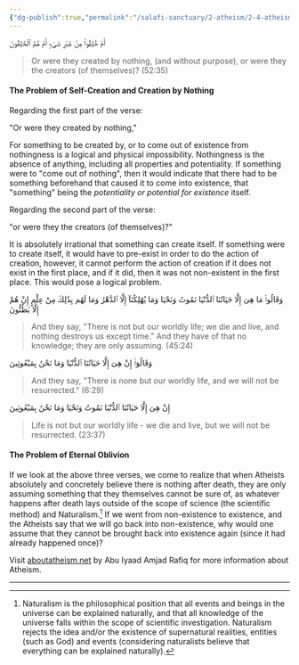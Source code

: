 ```yaml
---
{"dg-publish":true,"permalink":"/salafi-sanctuary/2-atheism/2-4-atheism-in-the-qur-an/","created":"2024-12-25T15:29:26.322-05:00","updated":"2024-12-25T16:49:53.091-05:00"}
---
```


أَمْ خُلِقُوا۟ مِنْ غَيْرِ شَىْءٍ أَمْ هُمُ ٱلْخَٰلِقُونَ

> Or were they created by nothing, (and without purpose), or were they the creators (of themselves)? (52:35)

#### The Problem of Self-Creation and Creation by Nothing

Regarding the first part of the verse: 

"Or were they created by nothing," 

For something to be created by, or to come out of existence from nothingness is a logical and physical impossibility. Nothingness is the absence of anything, including all properties and potentiality. If something were to "come out of nothing", then it would indicate that there had to be something beforehand that caused it to come into existence, that "something" being the *potentiality or potential for existence* itself. 

Regarding the second part of the verse: 

"or were they the creators (of themselves)?"

It is absolutely irrational that something can create itself. If something were to create itself, it would have to pre-exist in order to do the action of creation, however, it cannot perform the action of creation if it does not exist in the first place, and if it did, then it was not non-existent in the first place. This would pose a logical problem.



وَقَالُوا۟ مَا هِىَ إِلَّا حَيَاتُنَا ٱلدُّنْيَا نَمُوتُ وَنَحْيَا وَمَا يُهْلِكُنَآ إِلَّا ٱلدَّهْرُ وَمَا لَهُم بِذَٰلِكَ مِنْ عِلْمٍ إِنْ هُمْ إِلَّا يَظُنُّونَ

> And they say, "There is not but our worldly life; we die and live, and nothing destroys us except time." And they have of that no knowledge; they are only assuming. (45:24)

وَقَالُوٓا۟ إِنْ هِىَ إِلَّا حَيَاتُنَا ٱلدُّنْيَا وَمَا نَحْنُ بِمَبْعُوثِينَ

> And they say, "There is none but our worldly life, and we will not be resurrected." (6:29)

إِنْ هِىَ إِلَّا حَيَاتُنَا ٱلدُّنْيَا نَمُوتُ وَنَحْيَا وَمَا نَحْنُ بِمَبْعُوثِينَ

> Life is not but our worldly life - we die and live, but we will not be resurrected. (23:37)

#### The Problem of Eternal Oblivion

If we look at the above three verses, we come to realize that when Atheists absolutely and concretely believe there is nothing after death, they are only assuming something that they themselves cannot be sure of, as whatever happens after death lays outside of the scope of science (the scientific method) and Naturalism.[^1] If we went from non-existence to existence, and the Atheists say that we will go back into non-existence, why would one assume that they cannot be brought back into existence again (since it had already happened once)?

Visit [aboutatheism.net](http://www.aboutatheism.net/index.cfm) by Abu Iyaad Amjad Rafiq for more information about Atheism.

---

[^1]: Naturalism is the philosophical position that all events and beings in the universe can be explained naturally, and that all knowledge of the universe falls within the scope of scientific investigation. Naturalism rejects the idea and/or the existence of supernatural realities, entities (such as God) and events (considering naturalists believe that everything can be explained naturally).